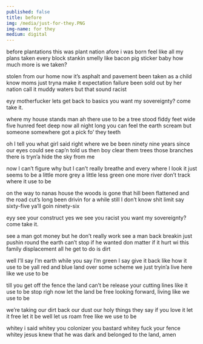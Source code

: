 ```yaml
---
published: false
title: before
img: /media/just-for-they.PNG
img-name: for they
medium: digital
---
```

before plantations
this was plant nation
afore i was born
feel like all my plans taken
every block stankin
smelly like bacon
pig sticker baby
how much more is we taken? 

stolen from our home
now it’s asphalt and pavement 
been taken as a child 
know moms just tryna make it
expectation failure 
been sold out by her nation
call it muddy waters 
but that sound racist 

eyy motherfucker
lets get back to basics
you
want my sovereignty?
come take it.

where my house stands man
ah there use to be a tree
stood fiddy feet wide 
five hunred feet deep
now all night long
you can feel the earth scream
but someone somewhere 
got a pick fo’ they teeth

oh I tell you what girl
said right where we be
been ninety nine years
since our eyes could see
cap’n told us then
boy clear them trees 
those branches there is tryn’a 
hide the sky from me

now I can’t figure why
but I can’t really breathe
and every where I look 
it just seems to be
a little more grey
a little less green
one more river don’t track
where it use to be

on the way to nanas house
the woods is gone
that hill been flattened
and the road cut’s long
been drivin for a while
still I don’t know shit
limit say sixty-five 
ya’ll goin ninety-six

eyy see your construct
yes we see you racist
you
want my sovereignty?
come take it.

see a man got money
but he don’t really work
see a man back breakin
just pushin round the earth
can’t stop if he wanted
don matter if it hurt
wi this family displacement
all he get to do is dirt

well I’ll say I’m earth
while you say I’m green
I say give it back
like how it use to be
yall red and blue
land over some scheme
we just tryin’a live here
like we use to be

till you get off the fence
the land can’t be
release your cutting lines 
like it use to be
stop righ now
let the land be free
looking forward, living
like we use to be

we’re taking our dirt back
our dust
our holy things
they say if you love it
let it free
let it be
well let us roam free
like we use to be




whitey
i said
whitey
you colonizer
you bastard
whitey
fuck your fence whitey
jesus knew that he was dark
and belonged to the land, amen
